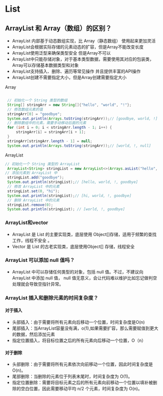# List



## ArrayList 和 Array（数组）的区别？


* ArrayList 内部基于动态数组实现，比 Array（静态数组） 使用起来更加灵活
* ArrayList会根据实际存储的元素动态的扩容，但是Array不能改变长度
* ArrayList使用泛型来确保类型安全 但是Array不可以
* ArrayList中只能存储对象，对于基本类型数据，需要使用其对应的包装类，Array可以存储基本数据类型和对象
* ArrayList支持插入、删除、遍历等常见操作 并且提供丰富的API操作
* ArrayList创建不需要指定大小，但是Array创建需要指定大小

Array

```java

 // 初始化一个 String 类型的数组
 String[] stringArr = new String[]{"hello", "world", "!"};
 // 修改数组元素的值
 stringArr[0] = "goodbye";
 System.out.println(Arrays.toString(stringArr));// [goodbye, world, !]
 // 删除数组中的元素，需要手动移动后面的元素
 for (int i = 0; i < stringArr.length - 1; i++) {
     stringArr[i] = stringArr[i + 1];
 }
 stringArr[stringArr.length - 1] = null;
 System.out.println(Arrays.toString(stringArr));// [world, !, null]

```

ArrayList
```java
// 初始化一个 String 类型的 ArrayList
 ArrayList<String> stringList = new ArrayList<>(Arrays.asList("hello", "world", "!"));
// 添加元素到 ArrayList 中
 stringList.add("goodbye");
 System.out.println(stringList);// [hello, world, !, goodbye]
 // 修改 ArrayList 中的元素
 stringList.set(0, "hi");
 System.out.println(stringList);// [hi, world, !, goodbye]
 // 删除 ArrayList 中的元素
 stringList.remove(0);
 System.out.println(stringList); // [world, !, goodbye]


```
### ArrayList和vector

* ArrayList 是 List 的主要实现类，底层使用 Object[]存储，适用于频繁的查找工作，线程不安全 。
* Vector 是 List 的古老实现类，底层使用Object[] 存储，线程安全


### ArrayList 可以添加 null 值吗？

* ArrayList 中可以存储任何类型的对象，包括 null 值。不过，不建议向ArrayList 中添加 null 值， null 值无意义，会让代码难以维护比如忘记做判空处理就会导致空指针异常。


### ArrayList 插入和删除元素的时间复杂度？

#### 对于插入

* 头部插入：由于需要将所有元素向后移动一个位置，时间复杂度是O(n)
* 尾部插入：当ArrayList容量没有满，o(1),如果需要扩容，那么需要赋值到更大的数据，然后添加元素
* 指定位置插入，将目标位置之后的所有元素向后移动一个位置，O（n）

#### 对于删除


* 头部删除：由于需要将所有元素依次向前移动一个位置，因此时间复杂度是 O(n)。
* 尾部删除：当删除的元素位于列表末尾时，时间复杂度为 O(1)。
* 指定位置删除：需要将目标元素之后的所有元素向前移动一个位置以填补被删除的空白位置，因此需要移动平均 n/2 个元素，时间复杂度为 O(n)。



